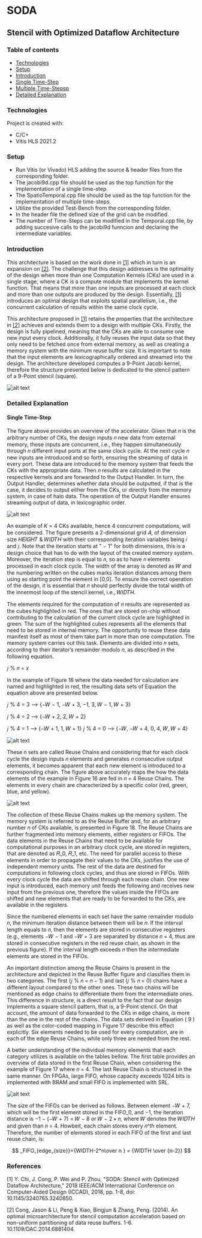 # SODA
## Stencil with Optimized Dataflow Architecture

### Table of contents
* [Technologies](#Technologies)
* [Setup](#setup)
* [Introduction](#Introduction)
* [Single Time-Step](#Single-Time-Step)
* [Multiple Time-Stepsp](#Multiple-Time-Steps)
* [Detailed Explanation](#Detailed-Explanation)

### Technologies
Project is created with:
* C/C+
* Vitis HLS 2021.2

### Setup
* Run Vitis (or Vivado) HLS adding the source & header files from the corresponding folder.
* The jacobi9d.cpp file should be used as the top function for the implementation of a single time-step.
* The SpatioTemporal.cpp file should be used as the top function for the implementation of multiple time-steps.
* Utilize the provided Test-Bench from the corresponding folder.
* In the header file the defined size of the grid can be modified.
* The number of Time-Steps can be modified in the Temporal.cpp file, by adding succesive calls to the jacobi9d funncion and declaring the intermediate variables.

### Introduction 

This architecture is based on the work done in [[1]](#1) which in turn is an expansion on [[2]](#2). The challenge
that this design addresses is the optimality of the design when more than one Computation Kernels (CKs)
are used in a single stage, where a CK is a compute module that implements the kernel function. That
means that more than one inputs are processed at each clock and more than one outputs are produced
by the design. Essentially, [[1]](#1) introduces an optimal design that exploits spatial parallelism, i.e., the
concurrent calculation of results within the same clock cycle.

This architecture proposed in [[1]](#1) retains the properties that the architecture in [[2]](#2) achieves and
extends them to a design with multiple CKs. Firstly, the design is fully pipelined, meaning that the CKs are
able to consume one new input every clock. Additionally, it fully reuses the input data so that they only
need to be fetched once from external memory, as well as creating a memory system with the minimum
reuse buffer size. It is important to note that the input elements are lexicographically ordered and
streamed into the design. The architecture developed computes a 9-Point Jacobi kernel, therefore the
structure presented below is dedicated to the stencil pattern of a 9-Point stencil (square).

![alt text](https://github.com/miltosmac/SODA/blob/main/SODA_Illustrations/SPTA_Overview.jpg?raw=true)

### Detailed Explanation

#### Single Time-Step

The figure above provides an overview of the accelerator. Given that 𝑛 is the arbitrary number of CKs, the
design inputs 𝑛 new data from external memory, these inputs are concurrent, i.e., they happen
simultaneously through 𝑛 different input ports at the same clock cycle. At the next cycle 𝑛 new inputs are
introduced and so forth, ensuring the streaming of data in every port. These data are introduced to the
memory system that feeds the CKs with the appropriate data. Then 𝑛 results are calculated in the
respective kernels and are forwarded to the Output Handler. In turn, the Output Handler, determines
whether data should be outputted, if that is the case, it decides to output either from the CKs, or directly
from the memory system, in case of halo data. The operation of the Output Handler ensures streaming
output of data, in lexicographic order.

![alt text](https://github.com/miltosmac/SODA/blob/main/SODA_Illustrations/SPTA_Grid.jpg?raw=true)

An example of 𝛫 = 4 CKs available, hence 4 concurrent computations, will be considered. The figure
presents a 2-dimensional grid 𝐴, of dimension size 𝐻𝐸𝐼𝐺𝐻𝑇 & 𝑊𝐼𝐷𝑇𝐻 with their corresponding iteration
variables being 𝑖 and 𝑗. Note that the iteration starts at " − 1" for both dimensions, this is a design choice
that has to do with the layout of the created memory system. Moreover, the iteration step is equal to 𝑛,
so as to have 𝑛 elements processed in each clock cycle. The width of the array is denoted as 𝑊 and the
numbering written on the cubes marks iteration distances among them using as starting point the element
in [0,0]. To ensure the correct operation of the design, it is essential that 𝑛 should perfectly divide the
total width of the innermost loop of the stencil kernel, i.e., 𝑊𝐼𝐷𝑇𝐻.

The elements required for the computation of 𝑛 results are represented as the cubes highlighted in
red. The ones that are stored on-chip without contributing to the calculation of the current clock cycle are
highlighted in green. The sum of the highlighted cubes represents all the elements that need to be stored
in internal memory. The opportunity to reuse these data manifest itself as most of them take part in more
than one computation. The memory system carries out this task. Elements are divided into 𝑛 sets,
according to their iterator’s remainder modulo 𝑛, as described in the following equation.

𝑗 % 𝑛 = 𝑥 

In the example of Figure 16 where the data needed for calculation are named and highlighted in red,
the resulting data sets of Equation the equation above are presented below.

𝑗 % 4 = 3 ⟶ {−𝑊 − 1, −𝑊 + 3, −1, 3, 𝑊 − 1, 𝑊 + 3}

𝑗 % 4 = 2 ⟶ {−𝑊 + 2, 2, 𝑊 + 2}

𝑗 % 4 = 1 ⟶ {−𝑊 + 1, 1, 𝑊 + 1}
𝑗 % 4 = 0 ⟶ {−𝑊, −𝑊 + 4, 0, 4, 𝑊, 𝑊 + 4}

![alt text](https://github.com/miltosmac/SODA/blob/main/SODA_Illustrations/SPTA_Grid_Reuse_Chain_Mapping.jpg?raw=true)

These 𝑛 sets are called Reuse Chains and considering that for each clock cycle the design inputs 𝑛
elements and generates 𝑛 consecutive output elements, it becomes apparent that each new element is
introduced to a corresponding chain. The figure above accurately maps the how the data elements of the example
in Figure 16 are fed in 𝑛 = 4 Reuse Chains. The elements in every chain are characterized by a specific
color (red, green, blue, and yellow).

![alt text](https://github.com/miltosmac/SODA/blob/main/SODA_Illustrations/SPTA_Memory_System.jpg?raw=true)

The collection of these Reuse Chains makes up the memory system. The memory system is referred
to as the Reuse Buffer and, for an arbitrary number 𝑛 of CKs available, is presented in Figure 18. The Reuse
Chains are further fragmented into memory elements, either registers or FIFOs. The data elements in the
Reuse Chains that need to be available for computational purposes in an arbitrary clock cycle, are stored
in registers, that are denoted as 𝑅_0, 𝑅_1, etc. The need for parallel access to these elements in order to
propagate their values to the CKs, justifies the use of independent memory units. The rest of the data are
destined for computations in following clock cycles, and thus are stored in FIFOs. With every clock cycle
the data are shifted through each reuse chain. One new input is introduced, each memory unit feeds the
following and receives new input from the previous one, therefore the values inside the FIFOs are shifted
and new elements that are ready to be forwarded to the CKs, are available in the registers.

Since the numbered elements in each set have the same remainder modulo 𝑛, the minimum iteration
distance between them will be 𝑛. If the interval length equals to 𝑛, then the elements are stored in
consecutive registers (e.g., elements −𝑊 − 1 and −𝑊 + 3 are separated by distance 𝑛 = 4, thus are
stored in consecutive registers in the red reuse chain, as shown in the previous figure). If the interval length exceeds
𝑛 then the intermediate elements are stored in the FIFOs.

An important distinction among the Reuse Chains is present in the architecture and depicted in the Reuse Buffer figure
and classifies them in two categories. The first (𝑗 % 𝑛 = 𝑛 − 1) and last (𝑗 % 𝑛 = 0) chains have a
different layout compared to the other ones. These two chains will be mentioned as edge chains to
differentiate them from the intermediate ones. This difference in structure, is a direct result to the fact
that our design implements a square stencil pattern, that is, a 9-Point stencil. On that account, the amount
of data forwarded to the CKs in edge chains, is more than the one in the rest of the chains. The data sets
derived in Equation ( 9 ) as well as the color-coded mapping in Figure 17 describe this effect explicitly. Six
elements needed to be used for every computation, are in each of the edge Reuse Chains, while only three
are needed from the rest.

A better understanding of the individual memory elements that each category utilizes is available on
the tables bellow. The first table provides an overview of data stored in the first Reuse Chain, when
considering the example of Figure 17 where 𝑛 = 4. The last Reuse Chain is structured in the same manner.
On FPGAs, large FIFO, whose capacity exceeds 1024 bits is implemented with BRAM and small FIFO is
implemented with SRL.

![alt text](https://github.com/miltosmac/SODA/blob/main/SODA_Illustrations/Edge_Chain_Size_Table.jpg?raw=true)

The size of the FIFOs can be derived as follows. Between element −𝑊 + 7, which will be the first
element stored in the FIFO_0, and −1, the iteration distance is −1 − (−𝑊 + 7) = 𝑊 − 8 or 𝑊 − 2 ∗ 𝑛,
where 𝑊 denotes the 𝑊𝐼𝐷𝑇𝐻 and given than 𝑛 = 4. Howbeit, each chain stores every 𝑛^𝑡ℎ element.
Therefore, the number of elements stored in each FIFO of the first and last reuse chain, is:

$$ _FIFO_{edge_{size}}={WIDTH-2*n\over n } = {WIDTH \over {n-2}} $$




### References
<a id="1">[1]</a> 
Y. Chi, J. Cong, P. Wei and P. Zhou, "SODA: Stencil with Optimized Dataflow Architecture," 2018 IEEE/ACM International Conference on Computer-Aided Design (ICCAD), 2018, pp. 1-8, doi: 10.1145/3240765.3240850.

<a id="2">[2]</a> 
Cong, Jason & Li, Peng & Xiao, Bingjun & Zhang, Peng. (2014). An optimal microarchitecture for stencil computation acceleration based on non-uniform partitioning of data reuse buffers. 1-6. 10.1109/DAC.2014.6881404. 

